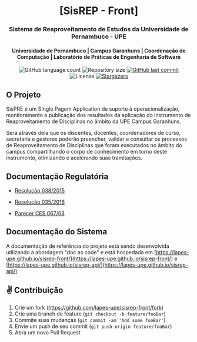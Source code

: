 <h1 align="center"> 
[SisREP - Front]
</h1>
<h3 align="center"> 
    Sistema de Reaproveitamento de Estudos da Universidade de Pernambuco - UPE
</h3>
<h4 align="center"> 
    Universidade de Pernambuco | Campus Garanhuns | Coordenação de Computação | Laboratório de Práticas de Engenharia de Software
</h4>
<p align="center">
  <img alt="GitHub language count" src="https://img.shields.io/github/languages/count/lapes-upe/sisrep-front?color=%2304D361">

  <img alt="Repository size" src="https://img.shields.io/github/repo-size/lapes-upe/sisrep-front">
  <a href="https://github.com/lapes-upe/sisrep-front/commits/master">
    <img alt="GitHub last commit" src="https://img.shields.io/github/last-commit/lapes-upe/sisrep-front">
  </a>

  <img alt="License" src="https://img.shields.io/badge/license-MIT-brightgreen">
   <a href="https://github.com/lapes-upe/sisrep-front/stargazers">
    <img alt="Stargazers" src="https://img.shields.io/github/stars/lapes-upe/sisrep-front?style=social">
  </a>
</p>

## O Projeto

SisPRE é um SIngle Pagem Application de suporte à operacionalização, monitoramento e publicação dos resultados da aplicação do instrumento de Reaproveitamento de Disciplinas no âmbito da UPE Campus Garanhuns.

Será através dela que os discentes, docentes, coordenadores de curso, secretaria e gestores poderão preencher, validar e consultar os processos de Reaproveitamento de Disciplinas que foram executados no âmbito do campus compartilhando o corpo de conhecimento em torno deste instrumento, otimizando e acelerando suas tramitações.

## Documentação Regulatória

- [Resolução 038/2015](https://s3-us-west-2.amazonaws.com/secure.notion-static.com/9fccc9f0-5038-4e1c-95a8-7651db0f5239/resolucao_038_2015.pdf)

- [Resolução 035/2016](https://s3-us-west-2.amazonaws.com/secure.notion-static.com/bc62d4f4-db49-4bcb-b301-123e8510beee/resolucao_035_2016.pdf)

- [Parecer CES 067/03](https://s3-us-west-2.amazonaws.com/secure.notion-static.com/8f3529ec-8550-4ccb-a44a-8f3fa7c19717/parecer_ces_067_03.pdf)

## Documentação do Sistema

A documentação de referência do projeto está sendo desenvolvida utilizando a abordagem "doc as code" e está hospedada em [https://lapes-upe.github.io/sisrep-front/](https://lapes-upe.github.io/sisrep-front/) e [https://lapes-upe.github.io/sisrep-api/](https://lapes-upe.github.io/sisrep-api/)

## ✌ Contribuição

1. Crie um fork (<https://github.com/lapes-upe/sisrep-front/fork>)
2. Crie uma branch de feature (`git checkout -b feature/fooBar`)
3. Commite suas mudanças (`git commit -am 'Add some fooBar'`)
4. Envie um push de seu commit (`git push origin feature/fooBar`)
5. Abra um novo Pull Request
